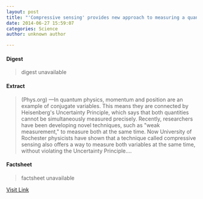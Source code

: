 ```yaml
---
layout: post
title: "'Compressive sensing' provides new approach to measuring a quantum system"
date: 2014-06-27 15:59:07
categories: Science
author: unknown author

---
```



#### Digest
>digest unavailable

#### Extract
>(Phys.org) —In quantum physics, momentum and position are an example of conjugate variables. This means they are connected by Heisenberg's Uncertainty Principle, which says that both quantities cannot be simultaneously measured precisely. Recently, researchers have been developing novel techniques, such as "weak measurement," to measure both at the same time. Now University of Rochester physicists have shown that a technique called compressive sensing also offers a way to measure both variables at the same time, without violating the Uncertainty Principle....

#### Factsheet
>factsheet unavailable

[Visit Link](http://phys.org/news323089137.html)



